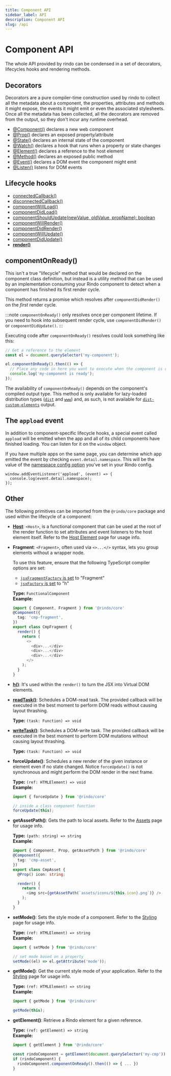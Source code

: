 ```yaml
---
title: Component API
sidebar_label: API
description: Component API
slug: /api
---
```


# Component API

The whole API provided by rindo can be condensed in a set of decorators, lifecycles hooks and rendering methods.


## Decorators

Decorators are a pure compiler-time construction used by rindo to collect all the metadata about a component, the properties, attributes and methods it might expose, the events it might emit or even the associated stylesheets.
Once all the metadata has been collected, all the decorators are removed from the output, so they don't incur any runtime overhead.

- [@Component()](./component.md) declares a new web component
- [@Prop()](./properties.md#the-prop-decorator-prop) declares an exposed property/attribute
- [@State()](./state.md#the-state-decorator-state) declares an internal state of the component
- [@Watch()](./reactive-data.md#the-watch-decorator-watch) declares a hook that runs when a property or state changes
- [@Element()](./host-element.md#element-decorator) declares a reference to the host element
- [@Method()](./methods.md) declares an exposed public method
- [@Event()](./events.md#event-decorator) declares a DOM event the component might emit
- [@Listen()](./events.md#listen-decorator) listens for DOM events


## Lifecycle hooks

- [connectedCallback()](./component-lifecycle.md#connectedcallback)
- [disconnectedCallback()](./component-lifecycle.md#disconnectedcallback)
- [componentWillLoad()](./component-lifecycle.md#componentwillload)
- [componentDidLoad()](./component-lifecycle.md#componentdidload)
- [componentShouldUpdate(newValue, oldValue, propName): boolean](./component-lifecycle.md#componentshouldupdate)
- [componentWillRender()](./component-lifecycle.md#componentwillrender)
- [componentDidRender()](./component-lifecycle.md#componentdidrender)
- [componentWillUpdate()](./component-lifecycle.md#componentwillupdate)
- [componentDidUpdate()](./component-lifecycle.md#componentdidupdate)
- **[render()](./templating-and-jsx.md)**

## componentOnReady()

This isn't a true "lifecycle" method that would be declared on the component class definition, but instead is a utility method that
can be used by an implementation consuming your Rindo component to detect when a component has finished its first render cycle.

This method returns a promise which resolves after `componentDidRender()` on the _first_ render cycle.

:::note
`componentOnReady()` only resolves once per component lifetime. If you need to hook into subsequent render cycle, use
`componentDidRender()` or `componentDidUpdate()`.
:::

Executing code after `componentOnReady()` resolves could look something like this:

```ts
// Get a reference to the element
const el = document.querySelector('my-component');

el.componentOnReady().then(() => {
  // Place any code in here you want to execute when the component is ready
  console.log('my-component is ready');
});
```

The availability of `componentOnReady()` depends on the component's compiled output type. This method is only available for lazy-loaded
distribution types ([`dist`](../output-targets/dist.md) and [`www`](../output-targets/www.md)) and, as such, is not available for
[`dist-custom-elements`](../output-targets/custom-elements.md) output.

## The `appload` event

In addition to component-specific lifecycle hooks, a special event called `appload` will be emitted when the app and all of its child components have finished loading. You can listen for it on the `window` object.

If you have multiple apps on the same page, you can determine which app emitted the event by checking `event.detail.namespace`. This will be the value of the [namespace config option](../config/01-overview.md#namespace) you've set in your Rindo config.

```tsx
window.addEventListener('appload', (event) => {
  console.log(event.detail.namespace);
});
```

## Other

The following primitives can be imported from the `@rindo/core` package and used within the lifecycle of a component:

- [**Host**](./host-element.md): `<Host>`, is a functional component that can be used at the root of the render function to set attributes and event listeners to the host element itself. Refer to the [Host Element](./host-element.md) page for usage info.

- **Fragment**: `<Fragment>`, often used via `<>...</>` syntax, lets you group elements without a wrapper node.

  To use this feature, ensure that the following TypeScript compiler options are set:
  - [`jsxFragmentFactory` is set](https://www.typescriptlang.org/tsconfig#jsxFragmentFactory) to "Fragment"
  - [`jsxFactory` is set](https://www.typescriptlang.org/tsconfig#jsxFactory) to "h"

  __Type:__ `FunctionalComponent`<br />
  __Example:__
  ```ts
  import { Component, Fragment } from '@rindo/core'
  @Component({
    tag: 'cmp-fragment',
  })
  export class CmpFragment {
    render() {
      return (
        <>
          <div>...</div>
          <div>...</div>
          <div>...</div>
        </>
      );
    }
  }
  ```

- [**h()**](./templating-and-jsx.md): It's used within the `render()` to turn the JSX into Virtual DOM elements.

- [**readTask()**](https://developers.google.com/web/fundamentals/performance/rendering/avoid-large-complex-layouts-and-layout-thrashing): Schedules a DOM-read task. The provided callback will be executed in the best moment to perform DOM reads without causing layout thrashing.

  __Type:__ `(task: Function) => void`

- [**writeTask()**](https://developers.google.com/web/fundamentals/performance/rendering/avoid-large-complex-layouts-and-layout-thrashing): Schedules a DOM-write task. The provided callback will be executed in the best moment to perform DOM mutations without causing layout thrashing.

  __Type:__ `(task: Function) => void`

- **forceUpdate()**: Schedules a new render of the given instance or element even if no state changed. Notice `forceUpdate()` is not synchronous and might perform the DOM render in the next frame.

  __Type:__ `(ref: HTMLElement) => void`<br />
  __Example:__
  ```ts
  import { forceUpdate } from '@rindo/core'

  // inside a class component function
  forceUpdate(this);
  ```

- **getAssetPath()**: Gets the path to local assets. Refer to the [Assets](../guides/assets.md#getassetpath) page for usage info.

  __Type:__ `(path: string) => string`<br />
  __Example:__
  ```ts
  import { Component, Prop, getAssetPath } from '@rindo/core'
  @Component({
    tag: 'cmp-asset',
  })
  export class CmpAsset {
    @Prop() icon: string;

    render() {
      return (
        <img src={getAssetPath(`assets/icons/${this.icon}.png`)} />
      );
    }
  }
  ```

- **setMode()**: Sets the style mode of a component. Refer to the [Styling](./styling.md#style-modes) page for usage info.

  __Type:__ `(ref: HTMLElement) => string`<br />
  __Example:__
  ```ts
  import { setMode } from '@rindo/core'

  // set mode based on a property
  setMode((el) => el.getAttribute('mode'));
  ```

- **getMode()**: Get the current style mode of your application. Refer to the [Styling](./styling.md#style-modes) page for usage info.

  __Type:__ `(ref: HTMLElement) => string`<br />
  __Example:__
  ```ts
  import { getMode } from '@rindo/core'

  getMode(this);
  ```

- **getElement()**: Retrieve a Rindo element for a given reference.

  __Type:__ `(ref: getElement) => string`<br />
  __Example:__
  ```ts
  import { getElement } from '@rindo/core'

  const rindoComponent = getElement(document.querySelector('my-cmp'))
  if (rindoComponent) {
    rindoComponent.componentOnReady().then(() => { ... })
  }
  ```

